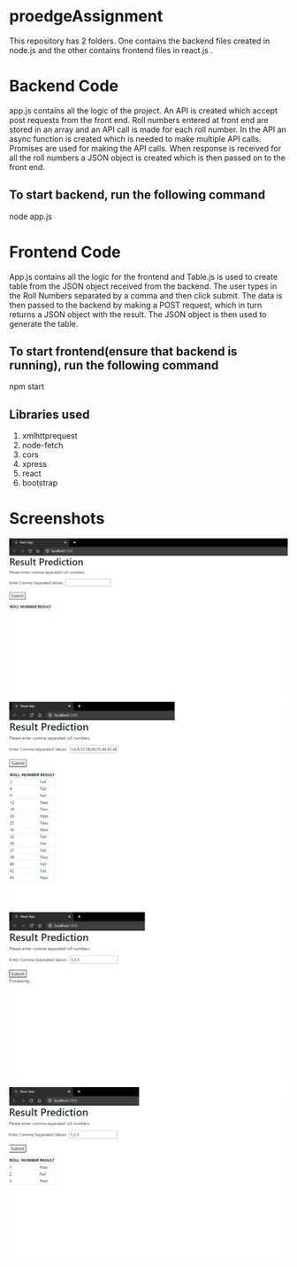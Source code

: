 # proedgeAssignment

This repository has 2 folders.
One contains the backend files created in node.js and the other contains frontend files in react.js .

# Backend Code
app.js contains all the logic of the project. 
An API is created which accept post requests from the front end. 
Roll numbers entered at front end are stored in an array and an API call is made for each roll number.
In the API an async function is created which is needed to make multiple API calls. 
Promises are used for making the API calls.
When response is received for all the roll numbers a JSON object is created which is then passed on to the front end.
## To start backend, run the following command
node app.js

# Frontend Code
App.js contains all the logic for the frontend and Table.js is used to create table from the JSON object received from the backend.
The user types in the Roll Numbers separated by a comma and then click submit.
The data is then passed to the backend by making a POST request, which in turn returns a JSON object with the result.
The JSON object is then used to generate the table.

## To start frontend(ensure that backend is running), run the following command
npm start

## Libraries used
1. xmlhttprequest
2. node-fetch
3. cors
4. xpress
5. react
6. bootstrap

# Screenshots

![](screenshots/proedge_1.png)
![](screenshots/proedge_2.png)
![](screenshots/proedge_3.png)
![](screenshots/proedge_4.png)
